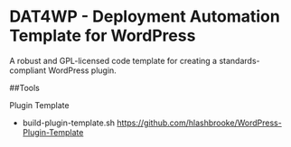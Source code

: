DAT4WP - Deployment Automation Template for WordPress 
=========================

A robust and GPL-licensed code template for creating a standards-compliant WordPress plugin.

##Tools

Plugin Template
- build-plugin-template.sh
https://github.com/hlashbrooke/WordPress-Plugin-Template
